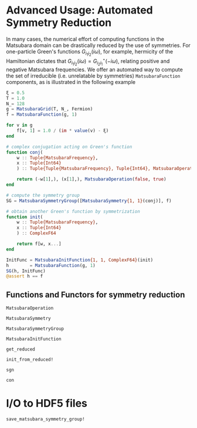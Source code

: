 # Advanced Usage: Automated Symmetry Reduction

In many cases, the numerical effort of computing functions in the Matsubara domain can be drastically reduced by the use of symmetries. For one-particle Green's functions $G_{i_1 i_2}(i\omega)$, for example, hermicity of the Hamiltonian dictates that $G_{i_1 i_2}(i\omega) = G^{\star}_{i_2 i_1}(-i\omega)$, relating positive and negative Matsubara frequencies. We offer an automated way to compute the set of irreducible (i.e. unrelatable by symmetries) `MatsubaraFunction` components, as is illustrated in the following example

```julia
ξ = 0.5
T = 1.0
N_= 128
g = MatsubaraGrid(T, N_, Fermion)
f = MatsubaraFunction(g, 1)

for v in g
    f[v, 1] = 1.0 / (im * value(v) - ξ)
end 

# complex conjugation acting on Green's function
function conj(
    w :: Tuple{MatsubaraFrequency},
    x :: Tuple{Int64}
    ) :: Tuple{Tuple{MatsubaraFrequency}, Tuple{Int64}, MatsubaraOperation}

    return (-w[1],), (x[1],), MatsubaraOperation(false, true)
end 

# compute the symmetry group 
SG = MatsubaraSymmetryGroup([MatsubaraSymmetry{1, 1}(conj)], f)

# obtain another Green's function by symmetrization
function init(
    w :: Tuple{MatsubaraFrequency},
    x :: Tuple{Int64}
    ) :: ComplexF64

    return f[w, x...]
end 

InitFunc = MatsubaraInitFunction{1, 1, ComplexF64}(init)
h        = MatsubaraFunction(g, 1)
SG(h, InitFunc)
@assert h == f
```

## Functions and Functors for symmetry reduction


```@docs
MatsubaraOperation
```

```@docs
MatsubaraSymmetry
```

```@docs
MatsubaraSymmetryGroup
```

```@docs
MatsubaraInitFunction
```

```@docs
get_reduced
```

```@docs
init_from_reduced!
```


```@docs
sgn
```

```@docs
con
```



# I/O to HDF5 files

```@docs
save_matsubara_symmetry_group!
```    


